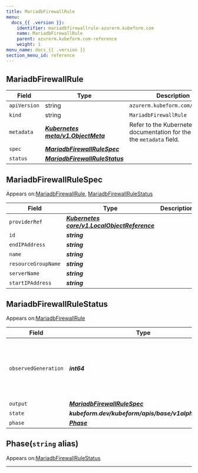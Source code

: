 ```yaml
---
title: MariadbFirewallRule
menu:
  docs_{{ .version }}:
    identifier: mariadbfirewallrule-azurerm.kubeform.com
    name: MariadbFirewallRule
    parent: azurerm.kubeform.com-reference
    weight: 1
menu_name: docs_{{ .version }}
section_menu_id: reference
---
```


## MariadbFirewallRule
| Field | Type | Description |
| ------ | ----- | ----------- |
| `apiVersion` | string | `azurerm.kubeform.com/v1alpha1` |
|    `kind` | string | `MariadbFirewallRule` |
| `metadata` | ***[Kubernetes meta/v1.ObjectMeta](https://v1-18.docs.kubernetes.io/docs/reference/generated/kubernetes-api/v1.18/#objectmeta-v1-meta)***|Refer to the Kubernetes API documentation for the fields of the `metadata` field.|
| `spec` | ***[MariadbFirewallRuleSpec](#mariadbfirewallrulespec)***||
| `status` | ***[MariadbFirewallRuleStatus](#mariadbfirewallrulestatus)***||
## MariadbFirewallRuleSpec

Appears on:[MariadbFirewallRule](#mariadbfirewallrule), [MariadbFirewallRuleStatus](#mariadbfirewallrulestatus)

| Field | Type | Description |
| ------ | ----- | ----------- |
| `providerRef` | ***[Kubernetes core/v1.LocalObjectReference](https://v1-18.docs.kubernetes.io/docs/reference/generated/kubernetes-api/v1.18/#localobjectreference-v1-core)***||
| `id` | ***string***||
| `endIPAddress` | ***string***||
| `name` | ***string***||
| `resourceGroupName` | ***string***||
| `serverName` | ***string***||
| `startIPAddress` | ***string***||
## MariadbFirewallRuleStatus

Appears on:[MariadbFirewallRule](#mariadbfirewallrule)

| Field | Type | Description |
| ------ | ----- | ----------- |
| `observedGeneration` | ***int64***| ***(Optional)*** Resource generation, which is updated on mutation by the API Server.|
| `output` | ***[MariadbFirewallRuleSpec](#mariadbfirewallrulespec)***| ***(Optional)*** |
| `state` | ***kubeform.dev/kubeform/apis/base/v1alpha1.State***| ***(Optional)*** |
| `phase` | ***[Phase](#phase)***| ***(Optional)*** |
## Phase(`string` alias)

Appears on:[MariadbFirewallRuleStatus](#mariadbfirewallrulestatus)

---
